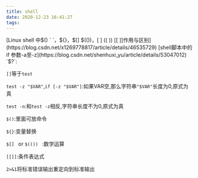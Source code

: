 ```yaml
---
title: shell
date: 2020-12-23 16:41:27
tags:
---
```

[Linux shell 中$() ` `，${}，$[] $(())，[ ] (( )) [[ ]]作用与区别](https://blog.csdn.net/x1269778817/article/details/46535729)
[shell脚本中的if 参数-a至-z](https://blog.csdn.net/shenhuxi_yu/article/details/53047012)
`$?`:

`[]`等于`test`

`test -z "$VAR"`,`if [-z "$VAR"]`:如果VAR空,那么字符串`"$VAR"`长度为0,原式为真

`test -n`:和`test -z`相反,字符串长度不为0,原式为真

`$()`:里面可放命令

`${}`:变量替换

`$[] ` or `$(()) ` :数学运算

`[[]]`:条件表达式

`2>&1`将标准错误输出重定向到标准输出

